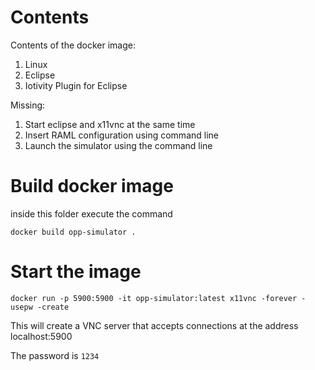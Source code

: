 # Contents
Contents of the docker image:
1. Linux
1. Eclipse
1. Iotivity Plugin for Eclipse

Missing:
1. Start eclipse and x11vnc at the same time
1. Insert RAML configuration using command line
1. Launch the simulator using the command line

# Build docker image
inside this folder execute the command
```
docker build opp-simulator .
```

# Start the image
```
docker run -p 5900:5900 -it opp-simulator:latest x11vnc -forever -usepw -create
```

This will create a VNC server that accepts connections at the address localhost:5900

The password is `1234`